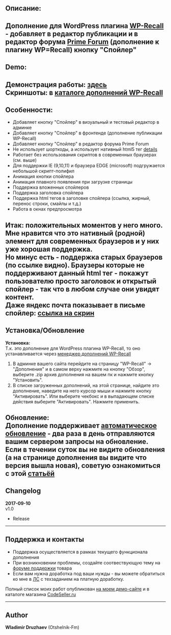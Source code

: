 ## Описание:  

Дополнение для WordPress плагина [WP-Recall](https://wordpress.org/plugins/wp-recall/) - добавляет в редактор публикации и в редактор форума [Prime Forum](https://codeseller.ru/products/primeforum/) (дополнение к плагину WP=Recall) кнопку "Спойлер"  
------------------------------

## Demo:  

Демонстрация работы: [здесь](http://across-ocean.otshelnik-fm.ru/wp-recall-spoiler/)  
Скриншоты: в [каталоге дополнений WP-Recall](https://codeseller.ru/products/wp-recall-spoiler/)  
------------------------------

## Особенности:  

- Добавляет кнопку "Спойлер" в визуальный и тестовый редактор в админке  
- Добавляет кнопку "Спойлер" в фронтенде (дополнение публикации WP-Recall)  
- Добавляет кнопку "Спойлер" в редактор форума Prime Forum  
- Не использует шорткоды, а использует нативный html5 тег [details](http://caniuse.com/#search=details)  
- Работает без использования скриптов в современных браузерах (см. выше)  
- Для поддержки IE (9,10,11) и браузера EDGE (microsoft) подгружается небольшой скрипт-полифил  
- Анимация кнопки спойлера  
- Анимация плавного появления при загрузке страницы  
- Поддержка вложенных спойлеров  
- Поддержка заголовка спойлера  
- Поддержка html тегов в заголовке спойлера (ссылка, жирный, перенос строки, смайлы и т.д.)  
- Работа в окнах предпросмотра  

Итак: положительных моментов у него много. Мне нравится что это нативный (родной) элемент для современных браузеров и у них уже хорошая поддержка.  
Но минус есть - поддержка старых браузеров (по ссылке видно). Браузеры которые не поддерживают данный html тег - покажут пользователю просто заголовок и открытый спойлер - так что в любом случае они увидят контент.  
Даже яндекс почта показывает в письме спойлер: [ссылка на скрин](https://yadi.sk/i/28CGG66V3Mm4em)  
------------------------------

## Установка/Обновление  

**Установка:**  
Т.к. это дополнение для WordPress плагина WP-Recall, то оно устанавливается через [менеджер дополнений WP-Recall](https://codeseller.ru/obshhie-svedeniya-o-dopolneniyax-wp-recall/)  

1. В админке вашего сайта перейдите на страницу "WP-Recall" -> "Дополнения" и в самом верху нажмите на кнопку "Обзор", выберите .zip архив дополнения на вашем пк и нажмите кнопку "Установить".  
2. В списке загруженных дополнений, на этой странице, найдите это дополнение, наведите на него курсор мыши и нажмите кнопку "Активировать". Или выберите чекбокс и в выпадающем списке действия выберите "Активировать". Нажмите применить.  


**Обновление:**  
Дополнение поддерживает [автоматическое обновление](https://codeseller.ru/avtomaticheskie-obnovleniya-dopolnenij-plagina-wp-recall/) - два раза в день отправляются вашим сервером запросы на обновление.  
Если в течении суток вы не видите обновления (а на странице дополнения вы видите что версия вышла новая), советую ознакомиться с этой [статьёй](https://codeseller.ru/post-group/rabota-wordpress-krona-cron-prinuditelnoe-vypolnenie-kron-zadach-dlya-wp-recall/) 
------------------------------

## Changelog  
**2017-09-10**  
v1.0  
*  Release  
------------------------------

## Поддержка и контакты  

* Поддержка осуществляется в рамках текущего функционала дополнения  
* При возникновении проблемы, создайте соотвествующую тему на [форуме поддержки](https://codeseller.ru/forum/product-15814/) товара  
* Если вам нужна доработка под ваши нужды - вы можете обратиться ко мне в [ЛС](https://codeseller.ru/author/otshelnik-fm/?tab=chat) с техзаданием на платную доработку.  

Полный список моих работ опубликован [на моем демо-сайте](http://across-ocean.otshelnik-fm.ru/) и в каталоге магазина [CodeSeller.ru](https://codeseller.ru/author/otshelnik-fm/?tab=publics&subtab=type-products)

------------------------------

## Author  

**Wladimir Druzhaev** (Otshelnik-Fm)  
